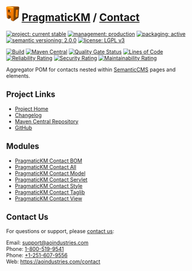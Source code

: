 # [<img src="ao-logo.png" alt="AO Logo" width="35" height="40">](https://github.com/ao-apps) [PragmaticKM](https://github.com/ao-apps/pragmatickm) / [Contact](https://github.com/ao-apps/pragmatickm-contact)

[![project: current stable](https://pragmatickm.com/ao-badges/project-current-stable.svg)](https://aoindustries.com/life-cycle#project-current-stable)
[![management: production](https://pragmatickm.com/ao-badges/management-production.svg)](https://aoindustries.com/life-cycle#management-production)
[![packaging: active](https://pragmatickm.com/ao-badges/packaging-active.svg)](https://aoindustries.com/life-cycle#packaging-active)  
[![semantic versioning: 2.0.0](https://pragmatickm.com/ao-badges/semver-2.0.0.svg)](https://semver.org/spec/v2.0.0.html)
[![license: LGPL v3](https://pragmatickm.com/ao-badges/license-lgpl-3.0.svg)](https://www.gnu.org/licenses/lgpl-3.0)

[![Build](https://github.com/ao-apps/pragmatickm-contact/workflows/Build/badge.svg?branch=1.x)](https://github.com/ao-apps/pragmatickm-contact/actions?query=workflow%3ABuild)
[![Maven Central](https://maven-badges.herokuapp.com/maven-central/com.pragmatickm/pragmatickm-contact/badge.svg)](https://maven-badges.herokuapp.com/maven-central/com.pragmatickm/pragmatickm-contact)
[![Quality Gate Status](https://sonarcloud.io/api/project_badges/measure?branch=1.x&project=com.pragmatickm%3Apragmatickm-contact&metric=alert_status)](https://sonarcloud.io/dashboard?branch=1.x&id=com.pragmatickm%3Apragmatickm-contact)
[![Lines of Code](https://sonarcloud.io/api/project_badges/measure?branch=1.x&project=com.pragmatickm%3Apragmatickm-contact&metric=ncloc)](https://sonarcloud.io/component_measures?branch=1.x&id=com.pragmatickm%3Apragmatickm-contact&metric=ncloc)  
[![Reliability Rating](https://sonarcloud.io/api/project_badges/measure?branch=1.x&project=com.pragmatickm%3Apragmatickm-contact&metric=reliability_rating)](https://sonarcloud.io/component_measures?branch=1.x&id=com.pragmatickm%3Apragmatickm-contact&metric=Reliability)
[![Security Rating](https://sonarcloud.io/api/project_badges/measure?branch=1.x&project=com.pragmatickm%3Apragmatickm-contact&metric=security_rating)](https://sonarcloud.io/component_measures?branch=1.x&id=com.pragmatickm%3Apragmatickm-contact&metric=Security)
[![Maintainability Rating](https://sonarcloud.io/api/project_badges/measure?branch=1.x&project=com.pragmatickm%3Apragmatickm-contact&metric=sqale_rating)](https://sonarcloud.io/component_measures?branch=1.x&id=com.pragmatickm%3Apragmatickm-contact&metric=Maintainability)

Aggregator POM for contacts nested within [SemanticCMS](https://github.com/ao-apps/semanticcms) pages and elements.

## Project Links
* [Project Home](https://pragmatickm.com/contact/)
* [Changelog](https://pragmatickm.com/contact/changelog)
* [Maven Central Repository](https://central.sonatype.com/artifact/com.pragmatickm/pragmatickm-contact)
* [GitHub](https://github.com/ao-apps/pragmatickm-contact)

## Modules
* [PragmaticKM Contact BOM](https://github.com/ao-apps/pragmatickm-contact-bom)
* [PragmaticKM Contact All](https://github.com/ao-apps/pragmatickm-contact-all)
* [PragmaticKM Contact Model](https://github.com/ao-apps/pragmatickm-contact-model)
* [PragmaticKM Contact Servlet](https://github.com/ao-apps/pragmatickm-contact-servlet)
* [PragmaticKM Contact Style](https://github.com/ao-apps/pragmatickm-contact-style)
* [PragmaticKM Contact Taglib](https://github.com/ao-apps/pragmatickm-contact-taglib)
* [PragmaticKM Contact View](https://github.com/ao-apps/pragmatickm-contact-view)

## Contact Us
For questions or support, please [contact us](https://aoindustries.com/contact):

Email: [support@aoindustries.com](mailto:support@aoindustries.com)  
Phone: [1-800-519-9541](tel:1-800-519-9541)  
Phone: [+1-251-607-9556](tel:+1-251-607-9556)  
Web: https://aoindustries.com/contact
